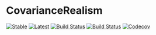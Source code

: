 # CovarianceRealism

[![Stable](https://img.shields.io/badge/docs-stable-blue.svg)](https://chriselrod.github.io/CovarianceRealism.jl/stable)
[![Latest](https://img.shields.io/badge/docs-latest-blue.svg)](https://chriselrod.github.io/CovarianceRealism.jl/latest)
[![Build Status](https://travis-ci.com/chriselrod/CovarianceRealism.jl.svg?branch=master)](https://travis-ci.com/chriselrod/CovarianceRealism.jl)
[![Build Status](https://ci.appveyor.com/api/projects/status/github/chriselrod/CovarianceRealism.jl?svg=true)](https://ci.appveyor.com/project/chriselrod/CovarianceRealism-jl)
[![Codecov](https://codecov.io/gh/chriselrod/CovarianceRealism.jl/branch/master/graph/badge.svg)](https://codecov.io/gh/chriselrod/CovarianceRealism.jl)
